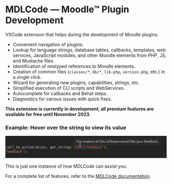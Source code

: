 # MDLCode — Moodle™ Plugin Development

VSCode extension that helps during the development of Moodle plugins.

- Convenient navigation of plugins.
- Lookup for language strings, database tables, callbacks, templates, web services,
  JavaScript modules, and other Moodle elements from PHP, JS, and Mustache files.
- Identification of mistyped references to Moodle elements.
- Creation of common files (`classes/*`, `db/*`, `lib.php`, `version.php`, etc.) in a single click.
- Wizard for generating new plugins, capabilities, strings, etc.
- Simplified execution of CLI scripts and WebServices.
- Autocomplete for callbacks and Behat steps.
- Diagnostics for various issues with quick fixes.

**This extension is currently in development; all premium features are available for free until November 2023.**

### Example: Hover over the string to view its value

![Hover Example](https://raw.githubusercontent.com/lmscloud-io/mdlcode-docs/main/docs/media/strings/strings2.png)

This is just one instance of how MDLCode can assist you.

For a complete list of features, refer to the [MDLCode documentation](https://github.com/lmscloud-io/mdlcode-docs/blob/main/docs/README.md).
